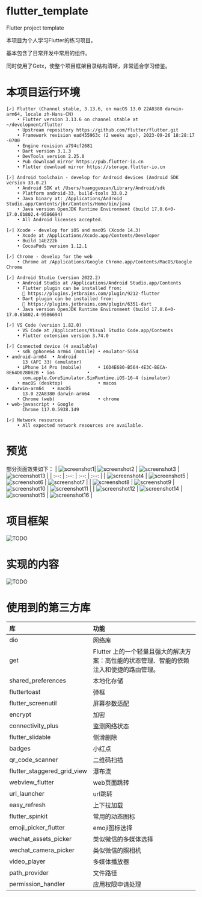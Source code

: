 # flutter_template
Flutter project template

本项目为个人学习Flutter的练习项目。

基本包含了日常开发中常用的组件。

同时使用了Getx，使整个项目框架目录结构清晰，非常适合学习借鉴。

# 本项目运行环境
```Flutter
[✓] Flutter (Channel stable, 3.13.6, on macOS 13.0 22A8380 darwin-arm64, locale zh-Hans-CN)
    • Flutter version 3.13.6 on channel stable at ~/development/flutter
    • Upstream repository https://github.com/flutter/flutter.git
    • Framework revision ead455963c (2 weeks ago), 2023-09-26 18:28:17 -0700
    • Engine revision a794cf2681
    • Dart version 3.1.3
    • DevTools version 2.25.0
    • Pub download mirror https://pub.flutter-io.cn
    • Flutter download mirror https://storage.flutter-io.cn

[✓] Android toolchain - develop for Android devices (Android SDK version 33.0.2)
    • Android SDK at /Users/huangguozan/Library/Android/sdk
    • Platform android-33, build-tools 33.0.2
    • Java binary at: /Applications/Android Studio.app/Contents/jbr/Contents/Home/bin/java
    • Java version OpenJDK Runtime Environment (build 17.0.6+0-17.0.6b802.4-9586694)
    • All Android licenses accepted.

[✓] Xcode - develop for iOS and macOS (Xcode 14.3)
    • Xcode at /Applications/Xcode.app/Contents/Developer
    • Build 14E222b
    • CocoaPods version 1.12.1

[✓] Chrome - develop for the web
    • Chrome at /Applications/Google Chrome.app/Contents/MacOS/Google Chrome

[✓] Android Studio (version 2022.2)
    • Android Studio at /Applications/Android Studio.app/Contents
    • Flutter plugin can be installed from:
      🔨 https://plugins.jetbrains.com/plugin/9212-flutter
    • Dart plugin can be installed from:
      🔨 https://plugins.jetbrains.com/plugin/6351-dart
    • Java version OpenJDK Runtime Environment (build 17.0.6+0-17.0.6b802.4-9586694)

[✓] VS Code (version 1.82.0)
    • VS Code at /Applications/Visual Studio Code.app/Contents
    • Flutter extension version 3.74.0

[✓] Connected device (4 available)
    • sdk gphone64 arm64 (mobile) • emulator-5554                        • android-arm64  • Android
      13 (API 33) (emulator)
    • iPhone 14 Pro (mobile)      • 16D4E680-B564-4E3C-BECA-8E64D028082B • ios            •
      com.apple.CoreSimulator.SimRuntime.iOS-16-4 (simulator)
    • macOS (desktop)             • macos                                • darwin-arm64   • macOS
      13.0 22A8380 darwin-arm64
    • Chrome (web)                • chrome                               • web-javascript • Google
      Chrome 117.0.5938.149

[✓] Network resources
    • All expected network resources are available.
```

# 预览
部分页面效果如下：
| ![screenshot1](flutter_project_template/preview/screenshot1.png)| ![screenshot2](flutter_project_template/preview/screenshot2.png)  | ![screenshot3](flutter_project_template/preview/screenshot3.png)  | ![screenshot13](flutter_project_template/preview/screenshot13.png)  |
| :--: | :--: | :--: | :--: |
| ![screenshot4](flutter_project_template/preview/screenshot4.png) | ![screenshot5](flutter_project_template/preview/screenshot5.png)  | ![screenshot6](flutter_project_template/preview/screenshot6.png)  | ![screenshot7](flutter_project_template/preview/screenshot7.png)  |
| ![screenshot8](flutter_project_template/preview/screenshot8.png) | ![screenshot9](flutter_project_template/preview/screenshot9.png)  | ![screenshot10](flutter_project_template/preview/screenshot10.png)  | ![screenshot11](flutter_project_template/preview/screenshot11.png)  |
| ![screenshot12](flutter_project_template/preview/screenshot12.png) | ![screenshot14](flutter_project_template/preview/screenshot14.png)  | ![screenshot15](flutter_project_template/preview/screenshot15.png)  | ![screenshot16](flutter_project_template/preview/screenshot16.png)  |

# 项目框架
![TODO](flutter_project_template/preview/flutter_template.png)


# 实现的内容
![TODO](flutter_project_template/preview/todo.png)


# 使用到的第三方库

| 库 |  功能 |
| :-- | :-- |
| dio| 网络库 |
| get| Flutter 上的一个轻量且强大的解决方案：高性能的状态管理、智能的依赖注入和便捷的路由管理。 |
| shared_preferences| 本地化存储 |
| fluttertoast| 弹框 |
| flutter_screenutil| 屏幕参数适配 |
| encrypt| 加密 |
| connectivity_plus| 监测网络状态 |
| flutter_slidable| 侧滑删除 |
| badges| 小红点 |
| qr_code_scanner| 二维码扫描 |
| flutter_staggered_grid_view| 瀑布流 |
| webview_flutter| web页面跳转 |
| url_launcher| url跳转 |
| easy_refresh| 上下拉加载 |
| flutter_spinkit| 常用的动态图标 |
| emoji_picker_flutter| emoji图标选择 |
| wechat_assets_picker| 类似微信的多媒体选择 |
| wechat_camera_picker| 类似微信的照相机 |
| video_player| 多媒体播放器 |
| path_provider| 文件路径 |
| permission_handler| 应用权限申请处理 |
